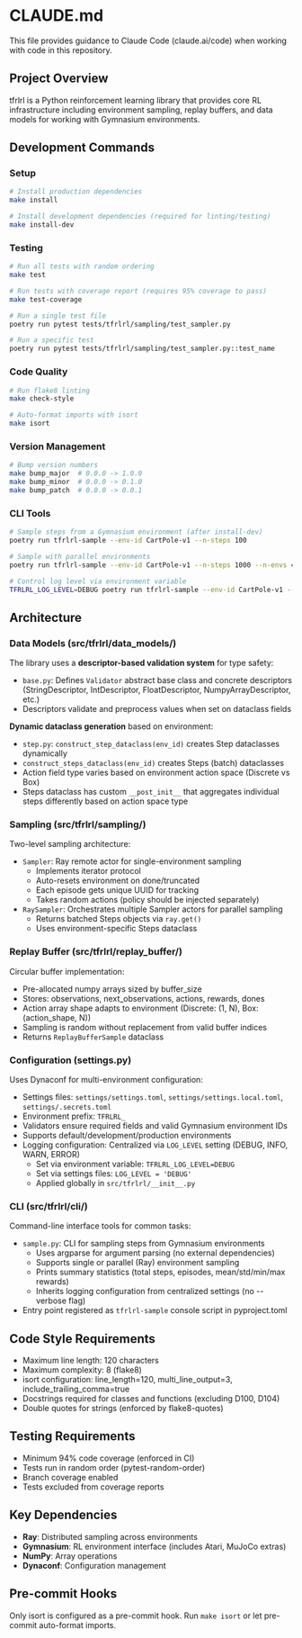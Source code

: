 # CLAUDE.md

This file provides guidance to Claude Code (claude.ai/code) when working with code in this repository.

## Project Overview

tfrlrl is a Python reinforcement learning library that provides core RL infrastructure including environment sampling, replay buffers, and data models for working with Gymnasium environments.

## Development Commands

### Setup
```bash
# Install production dependencies
make install

# Install development dependencies (required for linting/testing)
make install-dev
```

### Testing
```bash
# Run all tests with random ordering
make test

# Run tests with coverage report (requires 95% coverage to pass)
make test-coverage

# Run a single test file
poetry run pytest tests/tfrlrl/sampling/test_sampler.py

# Run a specific test
poetry run pytest tests/tfrlrl/sampling/test_sampler.py::test_name
```

### Code Quality
```bash
# Run flake8 linting
make check-style

# Auto-format imports with isort
make isort
```

### Version Management
```bash
# Bump version numbers
make bump_major  # 0.0.0 -> 1.0.0
make bump_minor  # 0.0.0 -> 0.1.0
make bump_patch  # 0.0.0 -> 0.0.1
```

### CLI Tools
```bash
# Sample steps from a Gymnasium environment (after install-dev)
poetry run tfrlrl-sample --env-id CartPole-v1 --n-steps 100

# Sample with parallel environments
poetry run tfrlrl-sample --env-id CartPole-v1 --n-steps 1000 --n-envs 4

# Control log level via environment variable
TFRLRL_LOG_LEVEL=DEBUG poetry run tfrlrl-sample --env-id CartPole-v1 --n-steps 100
```

## Architecture

### Data Models (src/tfrlrl/data_models/)

The library uses a **descriptor-based validation system** for type safety:
- `base.py`: Defines `Validator` abstract base class and concrete descriptors (StringDescriptor, IntDescriptor, FloatDescriptor, NumpyArrayDescriptor, etc.)
- Descriptors validate and preprocess values when set on dataclass fields

**Dynamic dataclass generation** based on environment:
- `step.py`: `construct_step_dataclass(env_id)` creates Step dataclasses dynamically
- `construct_steps_dataclass(env_id)` creates Steps (batch) dataclasses
- Action field type varies based on environment action space (Discrete vs Box)
- Steps dataclass has custom `__post_init__` that aggregates individual steps differently based on action space type

### Sampling (src/tfrlrl/sampling/)

Two-level sampling architecture:
- `Sampler`: Ray remote actor for single-environment sampling
  - Implements iterator protocol
  - Auto-resets environment on done/truncated
  - Each episode gets unique UUID for tracking
  - Takes random actions (policy should be injected separately)
- `RaySampler`: Orchestrates multiple Sampler actors for parallel sampling
  - Returns batched Steps objects via `ray.get()`
  - Uses environment-specific Steps dataclass

### Replay Buffer (src/tfrlrl/replay_buffer/)

Circular buffer implementation:
- Pre-allocated numpy arrays sized by buffer_size
- Stores: observations, next_observations, actions, rewards, dones
- Action array shape adapts to environment (Discrete: (1, N), Box: (action_shape, N))
- Sampling is random without replacement from valid buffer indices
- Returns `ReplayBufferSample` dataclass

### Configuration (settings.py)

Uses Dynaconf for multi-environment configuration:
- Settings files: `settings/settings.toml`, `settings/settings.local.toml`, `settings/.secrets.toml`
- Environment prefix: `TFRLRL_`
- Validators ensure required fields and valid Gymnasium environment IDs
- Supports default/development/production environments
- Logging configuration: Centralized via `LOG_LEVEL` setting (DEBUG, INFO, WARN, ERROR)
  - Set via environment variable: `TFRLRL_LOG_LEVEL=DEBUG`
  - Set via settings files: `LOG_LEVEL = 'DEBUG'`
  - Applied globally in `src/tfrlrl/__init__.py`

### CLI (src/tfrlrl/cli/)

Command-line interface tools for common tasks:
- `sample.py`: CLI for sampling steps from Gymnasium environments
  - Uses argparse for argument parsing (no external dependencies)
  - Supports single or parallel (Ray) environment sampling
  - Prints summary statistics (total steps, episodes, mean/std/min/max rewards)
  - Inherits logging configuration from centralized settings (no --verbose flag)
- Entry point registered as `tfrlrl-sample` console script in pyproject.toml

## Code Style Requirements

- Maximum line length: 120 characters
- Maximum complexity: 8 (flake8)
- isort configuration: line_length=120, multi_line_output=3, include_trailing_comma=true
- Docstrings required for classes and functions (excluding D100, D104)
- Double quotes for strings (enforced by flake8-quotes)

## Testing Requirements

- Minimum 94% code coverage (enforced in CI)
- Tests run in random order (pytest-random-order)
- Branch coverage enabled
- Tests excluded from coverage reports

## Key Dependencies

- **Ray**: Distributed sampling across environments
- **Gymnasium**: RL environment interface (includes Atari, MuJoCo extras)
- **NumPy**: Array operations
- **Dynaconf**: Configuration management

## Pre-commit Hooks

Only isort is configured as a pre-commit hook. Run `make isort` or let pre-commit auto-format imports.
